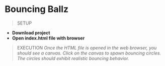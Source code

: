 # Bouncing Ballz

> SETUP
* **Download project**
* **Open index.html file with browser**
> EXECUTION
*Once the HTML file is opened in the web browser, you should see a canvas. Click on the canvas to spawn bouncing circles. The circles should exhibit realistic bouncing behavior.*
